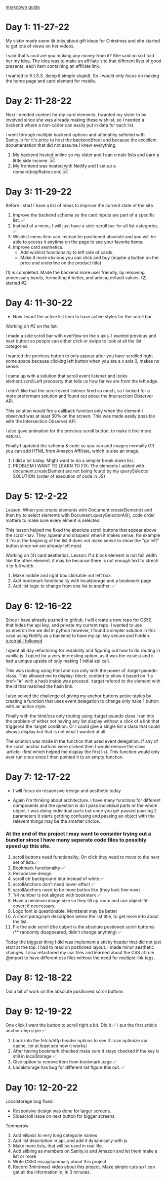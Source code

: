 [markdown guide](https://markdownguide.org/cheat-sheet/)
# Day 1: 11-27-22
My sister made soem tik toks about gift ideas for Chirstmas and she started to get lots of views on her videos. 

I said that's cool are you making any money from it? She said no so I told her my idea. The idea was to make an affiliate site that different lists of good presents, each item containing an affiliate link.

I wanted to K.I.S.S. (keep it simple stupid). So I would only focus on making the home page and card element for mobile.

# Day 2: 11-28-22
Next I needed content for my card elements. I wanted my sister to be involved since she was already making these wishlist, so I needed a backend where a non-coder can easily put in data for each list.

I went through multiple backend options and ultimatley setteled with Sanity.io for it's price to host the backend(free) and because the excellent documentation that did not assume I knew everything.

1. My backend hosted online so my sister and I can create lists and earn a little side income.
![](./images/d2%20backend.png)
2. My frontend was hosted with Netlify and I set up a domain(begiftable.com)
![](./images/d2%20site.png)

# Day 3: 11-29-22
Before I start I have a list of ideas to improve the current state of the site.
1. Improve the backend schema so the card inputs are part of a specific list. ✅
2. Instead of a menu, I will just have a side-scroll bar for all list categories. ✅ 
3. Wishlist menu item can instead be positioned absolute and you will be able to access it anytime on the page to see your favorite items.
4. Improve card aesthetics. 
    * Add wishlist functionality to left side of cards.
    * Make it more obvious you can click and buy (maybe a button on the price and underline on the product title)

(1) is completed. Made the backend more user friendly, by removing unnecssary inputs, formatting it better, and adding default values.
(2) started #2

# Day 4: 11-30-22
* Now I want the active list item to have active styles for the scroll bar.

Working on #2 on the list.

I made a side scroll bar with overflow on the x axis. I wanted previous and next button so people can either click or swipe to look at all the list categories. 

I wanted the previous button to only appear after you have scrolled right some space because clicking left button when you are a x axis 0, makes no sense.

I came up with a solution that scroll event listener and looks element.scrollLeft preoperty that tells us how far we are from the left edge.

I didn't like that the scroll event listener fired so much, so I looked for a more preformant solution and found out about the Intersection Observer API.

This solution would fire a callback function only when the element I observed was at least 50% on the screen. This was made easily possible with the Intersection Observer API.

I also gave animation for the previous scroll button, to make it feel more natural.

Finally I updated the schema & code so you can add images normally OR you can add HTML from Amazon Affiliate, which is also an image.

1. I did a lot today. Might want to do a simpler break down list.
2. PROBLEM I WANT TO LEARN TO FIX: The elements I added with document.createElement are not being found by my querySelector SOLUTION (order of execution of code in JS)

# Day 5: 12-2-22
Lesson: When you create elements with Document.createElement() and then try to select elements with Document.querySelectorAll(), code order matters to make sure every elment is selected.

This lesson helped me fixed the absolute scroll buttons that appear above the scroll-nav. They appear and disapear when it makes sense, for example if I'm at the begining of the list it does not make sense to show the "go left" button since we are already left most.

Working on (4) card aesthetics.
Lesson: If a block element is not full width like the other element, it may be because there is not enough text to strech it to full width.

1. Make middle and right box clickable not left box.
2. Add bookmark functionality with localstorage and a bookmark page
3. Add list logic to change from one list to another. ✅

# Day 6: 12-16-22
Since I have already pushed to github. I will create a new repo for CS50, that hides the api key, and private my current repo. I wanted to use os.environ like we did in python however, I found a simpler solution in this case using Netlify as a backend to have my api key secure and hidden.
[tutotrial I followed](https://medium.com/@oreillyalan88/how-to-hide-api-keys-from-github-7a14d1bf80c)

I spent all day refactoring for redability and figuring out how to do routing in vanilla js. I opted for a very interesting option, as it was the easiest and it had a unique upside of only making 1 initial api call. 

This was routing using html and css only with the power of :target psuedo-class. This allowed me to display: block; content to show it based on if a href="#" with a hash inside was pressed. :target refered to the element with the id that matched the hash link.

I also solved the challenge of giving my anchor buttons active styles by creating a function that uses event delegation to change only have 1 button with an active style.

Finally with the html/css only routing using :target psuedo class I ran into the problem of either not having any list display without a click of a link that triggered the :target condition. Or I could give a single list a class that could always display but that is not what I wanted at all.

The solution was made in the function that used event delegation. If any of the scroll anchor buttons were clicked then I would remove the class .article--first which helped me display the first list. This function would only ever run once since I then pointed it to an empty function.

# Day 7: 12-17-22
- I will focus on responsive design and aesthetic today

- Again i'm thinking about architecture. I have many functions for different components and the question is do I pass individual parts or the whole object.
I was doing individual parts but once you get passed passing 2 parameters it starts gettting confusing and passing an object with the relevent things may be the smarter choice.

### At the end of the project I may want to consider trying out a bundler since I have many seperate code files to possibly speed up this site.
1. scroll buttons need functionality. On click they need to move to the next set of lists.✅ 
2. Bookmark functionality ✅
3. Responsive design
4. scroll ctr background blur instead of white ✅
5. scrollAnchors don't need hover effect ✅
5. scrollAnchors need to be more button like (they look fine now)
6. 1/4 number is not aligned with bookmark ✅
7. Have a minimum image size so they fill up room and use object-fit: cover; if neccessary
8. Logo font is questionable. Montserat may be better
9. A short paragraph description below the list title, to get more info about the list.
10. Fix the side scroll (the culprit is the absolute postioned scroll buttons) (** randomly disappeared, didn't change anything) ✅

Today the biggest thing I did was implement a sticky header that did not just start at the top. I had to read on postioned layout. I made minor aesthetic changes. I also refactored my css files and learned about the CSS at rule @import to have different css files without the need for multiple link tags.

# Day 8: 12-18-22
Did a bit of work on the absolute positioned scroll buttons

# Day 9: 12-19-22
One click I want the button to scroll right a bit. Did it ✅
I put the first article anchor chip style ✅

1. Look into the fetch/http header options to see if I can optimize api cache. (or at least see how it works)
2. After having bookmark checked make sure it stays checked if the key is still in localStorage ✅
3. Give option to remove item from bookmark page ✅
4. Localstorage has bug for different list figure this out. ✅

# Day 10: 12-20-22
Localstorage bug fixed.

- Responsive design was done for larger screens.
- Sidescroll issue on next button for bigger screens.

Tommorow
1. Add ellipsis to very long categorie names
2. Add list description in api, and add it dynamically with js
3. Make more lists, that will be used in real life.
4. Add silbling as members on Sanity.io and Amazon and let them make a list or more
5. Write CS50 essay/summary about this project
6. Record 3min(max) video about this project. Make simple cuts so I can get all the information in, in 3 minutes.
